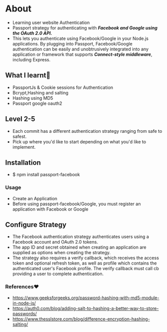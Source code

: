 # About
- Learning user website Authentication
- Passport strategy for authenticating with ***Facebook and Google using the OAuth 2.0 API.***
- This lets you authenticate using Facebook/Google in your Node.js applications. By plugging into Passport, Facebook/Google authentication can be easily and unobtrusively integrated into any application or framework that supports ***Connect-style middleware***, including Express.

## What I learnt📐
- PassportJs & Cookie sessions for Authentication
- Bcrypt,Hashing and salting
- Hashing using MD5
- Passport google oauth2

## Level 2-5
- Each commit has a different authentication strategy ranging from safe to safest.
- Pick up where you'd like to start depending on what you'd like to implement.

## Installation
- $ npm install passport-facebook

### Usage
- Create an Application
- Before using passport-facebook/Google, you must register an application with Facebook or Google

## Configure Strategy
- The Facebook authentication strategy authenticates users using a Facebook account and OAuth 2.0 tokens.
- The app ID and secret obtained when creating an application are supplied as options when creating the strategy.
- The strategy also requires a verify callback, which receives the access token and optional refresh token, as well as profile which contains the authenticated user's Facebook profile. The verify callback must call cb providing a user to complete authentication.

### References❤
- https://www.geeksforgeeks.org/password-hashing-with-md5-module-in-node-js/
- https://auth0.com/blog/adding-salt-to-hashing-a-better-way-to-store-passwords/
- https://www.thesslstore.com/blog/difference-encryption-hashing-salting/

